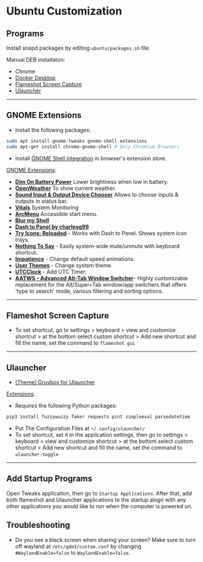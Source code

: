 # Ubuntu Customization

## Programs

Install snapd packages by editing `ubuntu/packages.sh` file.

Manual DEB installaton:

- Chrome
- [Docker Desktop](https://www.docker.com/products/docker-desktop/)
- [Flameshot Screen Capture](https://flameshot.org/)
- [Ulauncher](https://ulauncher.io/)

---

## GNOME Extensions

- Install the following packages:

```bash
sudo apt install gnome-tweaks gnome-shell-extensions
sudo apt-get install chrome-gnome-shell # Only Chromium Browsers
```

- Install [GNOME Shell integration](https://chrome.google.com/webstore/detail/gnome-shell-integration/gphhapmejobijbbhgpjhcjognlahblep) in browser's extension store.

[GNOME Extensions](https://extensions.gnome.org/):

- [**Dim On Battery Power**](https://extensions.gnome.org/extension/947/dim-on-battery-power/) Lower brightness when low in battery.
- [**OpenWeather**](https://extensions.gnome.org/extension/750/openweather/) To show current weather.
- [**Sound Input & Output Device Chooser**](https://extensions.gnome.org/extension/906/sound-output-device-chooser/) Allows to choose inputs & outputs in status bar.
- [**Vitals**](https://extensions.gnome.org/extension/1460/vitals/) System Monitoring
- [**ArcMenu**](https://extensions.gnome.org/extension/3628/arcmenu/) Accessible start menu.
- [**Blur my Shell**](https://extensions.gnome.org/extension/3193/blur-my-shell/)
- [**Dash to Panel by charlesg99**](https://extensions.gnome.org/extension/1160/dash-to-panel/)
- [**Try Icons: Reloaded**](https://extensions.gnome.org/extension/2890/tray-icons-reloaded/) - Works with Dash to Panel. Shows system icon trays.
- [**Nothing To Say**](https://extensions.gnome.org/extension/1113/nothing-to-say/) - Easily system-wide mute/unmute with keyboard shortcut.
- [**Impatience**](https://extensions.gnome.org/extension/277/impatience/) - Change default speed animations.
- [**User Themes**](https://extensions.gnome.org/extension/19/user-themes/) - Change system theme.
- [**UTCClock**](https://extensions.gnome.org/extension/1183/utcclock/) - Add UTC Timer.
- [**AATWS - Advanced Alt-Tab Window Switcher**](https://extensions.gnome.org/extension/4412/advanced-alttab-window-switcher/)- Highly customizable replacement for the Alt/Super+Tab window/app switchers that offers 'type to search' mode, various filtering and sorting options.

---

## Flameshot Screen Capture

- To set shortcut, go to settings > keyboard > view and customize shortcut > at the bottom select custom shortcut > Add new shortcut and fill the name, set the command to `flameshot gui`

---

## Ulauncher

- [[Theme] Gruvbox for Ulauncher](https://github.com/SylEleuth/ulauncher-gruvbox)

[Extensions](https://ext.ulauncher.io/):

- Requires the following Python packages:

```bash
pip3 install fuzzywuzzy faker requests pint simpleeval parsedatetime
```

- Put The Configuration Files at `~/.config/ulauncher/`
- To set shortcut, set it in the application settings, then go to settings > keyboard > view and customize shortcut > at the bottom select custom shortcut > Add new shortcut and fill the name, set the command to `ulauncher-toggle`

---

## Add Startup Programs

Open Tweaks applicaiton, then go to `Startup Applications`. After that, add both flameshot and Ulauncher applications to the startup alogn with any other applications you would like to run when the computer is powered on.

## Troubleshooting

- Do you see a black screen when sharing your screen? Make sure to turn off wayland at `/etc/gdm3/custom.conf` by changing `#WaylandEnable=false` to `WaylandEnable=false`.
